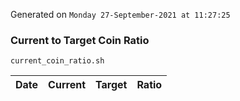 Generated on `Monday 27-September-2021 at 11:27:25`

### Current to Target Coin Ratio
`current_coin_ratio.sh`

Date|Current|Target|Ratio
---|---|---|---
